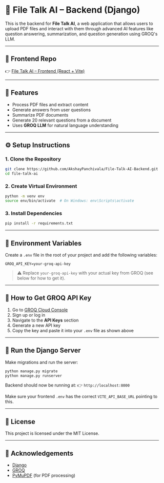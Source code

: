 
# 🧠 File Talk AI – Backend (Django)

This is the backend for **File Talk AI**, a web application that allows users to upload PDF files and interact with them through advanced AI features like question answering, summarization, and question generation using GROQ's LLM.

---

## 🔗 Frontend Repo

👉 [File Talk AI – Frontend (React + Vite)](https://github.com/AkshayPanchivala/filetalkai)

---

## 🚀 Features

- Process PDF files and extract content
- Generate answers from user questions
- Summarize PDF documents
- Generate 20 relevant questions from a document
- Uses **GROQ LLM** for natural language understanding

---

## ⚙️ Setup Instructions

### 1. Clone the Repository

```bash
git clone https://github.com/AkshayPanchivala/File-Talk-AI-Backend.git
cd file-talk-ai
````

### 2. Create Virtual Environment

```bash
python -m venv env
source env/bin/activate  # On Windows: env\Scripts\activate
```

### 3. Install Dependencies

```bash
pip install -r requirements.txt
```

---

## 🔑 Environment Variables

Create a `.env` file in the root of your project and add the following variables:

```env
GROQ_API_KEY=your-groq-api-key

```

> ⚠️ Replace `your-groq-api-key` with your actual key from GROQ (see below for how to get it).

---

## 🤖 How to Get GROQ API Key

1. Go to [GROQ Cloud Console](https://console.groq.com/)
2. Sign up or log in
3. Navigate to the **API Keys** section
4. Generate a new API key
5. Copy the key and paste it into your `.env` file as shown above

---

## 🔧 Run the Django Server

Make migrations and run the server:

```bash
python manage.py migrate
python manage.py runserver
```

Backend should now be running at:
👉 `http://localhost:8000`

Make sure your frontend `.env` has the correct `VITE_API_BASE_URL` pointing to this.


---

## 📃 License

This project is licensed under the MIT License.

---

## 🙌 Acknowledgements

* [Django](https://www.djangoproject.com/)
* [GROQ](https://groq.com/)
* [PyMuPDF](https://pymupdf.readthedocs.io/) (for PDF processing)
